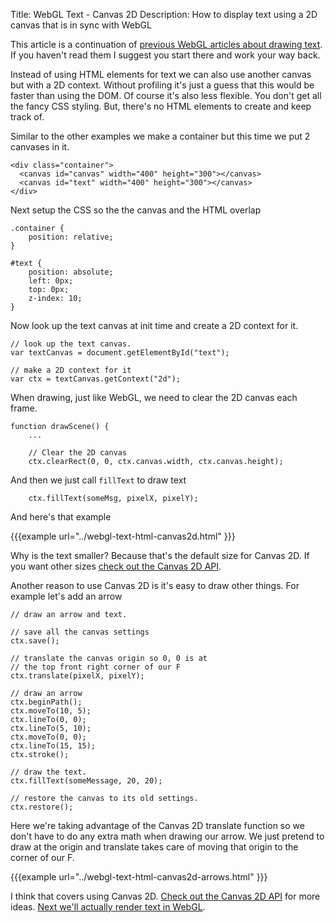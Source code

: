 Title: WebGL Text - Canvas 2D
Description: How to display text using a 2D canvas that is in sync with WebGL

This article is a continuation of [previous WebGL articles about drawing text](webgl-text-html.html).
If you haven't read them I suggest you start there and work your way back.

Instead of using HTML elements for text we can also use another canvas but with
a 2D context. Without profiling it's just a guess that this would be faster
than using the DOM. Of course it's also less flexible. You don't get all the
fancy CSS styling. But, there's no HTML elements to create and keep track of.

Similar to the other examples we make a container but this time we put
2 canvases in it.

    <div class="container">
      <canvas id="canvas" width="400" height="300"></canvas>
      <canvas id="text" width="400" height="300"></canvas>
    </div>

Next setup the CSS so the the canvas and the HTML overlap

    .container {
        position: relative;
    }

    #text {
        position: absolute;
        left: 0px;
        top: 0px;
        z-index: 10;
    }

Now look up the text canvas at init time and create a 2D context for it.

    // look up the text canvas.
    var textCanvas = document.getElementById("text");

    // make a 2D context for it
    var ctx = textCanvas.getContext("2d");

When drawing, just like WebGL, we need to clear the 2D canvas each frame.

    function drawScene() {
        ...

        // Clear the 2D canvas
        ctx.clearRect(0, 0, ctx.canvas.width, ctx.canvas.height);

And then we just call `fillText` to draw text

        ctx.fillText(someMsg, pixelX, pixelY);

And here's that example

{{{example url="../webgl-text-html-canvas2d.html" }}}

Why is the text smaller? Because that's the default size for Canvas 2D.
If you want other sizes [check out the Canvas 2D API](https://developer.mozilla.org/en-US/docs/Web/API/Canvas_API/Tutorial/Drawing_text).

Another reason to use Canvas 2D is it's easy to draw other things. For example
let's add an arrow

    // draw an arrow and text.

    // save all the canvas settings
    ctx.save();

    // translate the canvas origin so 0, 0 is at
    // the top front right corner of our F
    ctx.translate(pixelX, pixelY);

    // draw an arrow
    ctx.beginPath();
    ctx.moveTo(10, 5);
    ctx.lineTo(0, 0);
    ctx.lineTo(5, 10);
    ctx.moveTo(0, 0);
    ctx.lineTo(15, 15);
    ctx.stroke();

    // draw the text.
    ctx.fillText(someMessage, 20, 20);

    // restore the canvas to its old settings.
    ctx.restore();

Here we're taking advantage of the Canvas 2D translate function so we don't have to do any extra
math when drawing our arrow. We just pretend to draw at the origin and translate takes care
of moving that origin to the corner of our F.

{{{example url="../webgl-text-html-canvas2d-arrows.html" }}}

I think that covers using Canvas 2D. [Check out the Canvas 2D API](https://developer.mozilla.org/en-US/docs/Web/API/CanvasRenderingContext2D)
for more ideas. [Next we'll actually render text in WebGL](webgl-text-texture.html).

